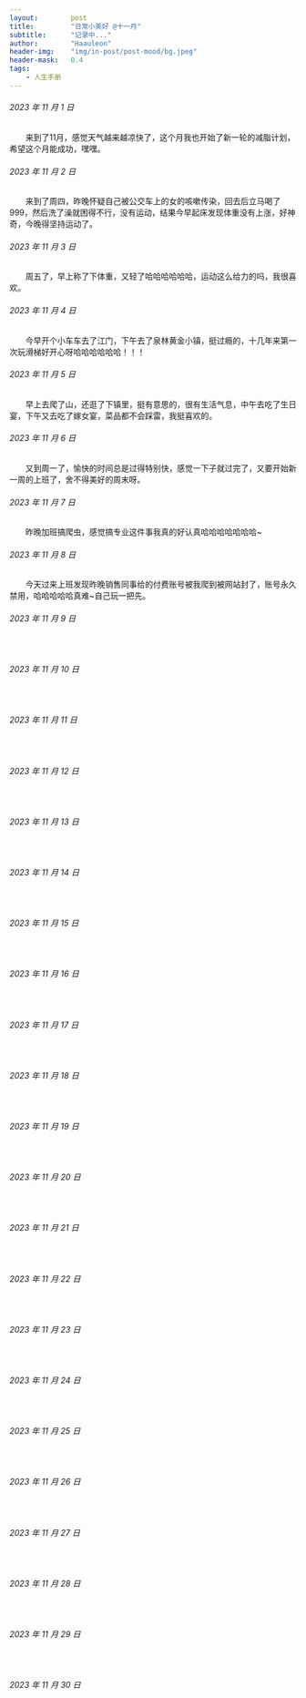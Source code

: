 ```yaml
---
layout:        post
title:         "日常小美好 @十一月"
subtitle:      "记录中..."
author:        "Haauleon"
header-img:    "img/in-post/post-mood/bg.jpeg"
header-mask:   0.4
tags:
    - 人生手册
---
```


###### 2023 年 11 月 1 日
&emsp;&emsp;来到了11月，感觉天气越来越凉快了，这个月我也开始了新一轮的减脂计划，希望这个月能成功，嘿嘿。

###### 2023 年 11 月 2 日
&emsp;&emsp;来到了周四，昨晚怀疑自己被公交车上的女的咳嗽传染，回去后立马喝了999，然后洗了澡就困得不行，没有运动，结果今早起床发现体重没有上涨，好神奇，今晚得坚持运动了。

###### 2023 年 11 月 3 日
&emsp;&emsp;周五了，早上称了下体重，又轻了哈哈哈哈哈哈，运动这么给力的吗，我很喜欢。

###### 2023 年 11 月 4 日
&emsp;&emsp;今早开个小车车去了江门，下午去了泉林黄金小镇，挺过瘾的，十几年来第一次玩滑梯好开心呀哈哈哈哈哈哈！！！

###### 2023 年 11 月 5 日
&emsp;&emsp;早上去爬了山，还逛了下镇里，挺有意思的，很有生活气息，中午去吃了生日宴，下午又去吃了嫁女宴，菜品都不会踩雷，我挺喜欢的。

###### 2023 年 11 月 6 日
&emsp;&emsp;又到周一了，愉快的时间总是过得特别快，感觉一下子就过完了，又要开始新一周的上班了，舍不得美好的周末呀。

###### 2023 年 11 月 7 日
&emsp;&emsp;昨晚加班搞爬虫，感觉搞专业这件事我真的好认真哈哈哈哈哈哈哈~

###### 2023 年 11 月 8 日
&emsp;&emsp;今天过来上班发现昨晚销售同事给的付费账号被我爬到被网站封了，账号永久禁用，哈哈哈哈哈真难~自己玩一把先。

###### 2023 年 11 月 9 日
&emsp;&emsp;

###### 2023 年 11 月 10 日
&emsp;&emsp;

###### 2023 年 11 月 11 日
&emsp;&emsp;

###### 2023 年 11 月 12 日
&emsp;&emsp;

###### 2023 年 11 月 13 日
&emsp;&emsp;

###### 2023 年 11 月 14 日
&emsp;&emsp;

###### 2023 年 11 月 15 日
&emsp;&emsp;

###### 2023 年 11 月 16 日
&emsp;&emsp;

###### 2023 年 11 月 17 日
&emsp;&emsp;

###### 2023 年 11 月 18 日
&emsp;&emsp;

###### 2023 年 11 月 19 日
&emsp;&emsp;

###### 2023 年 11 月 20 日
&emsp;&emsp;

###### 2023 年 11 月 21 日
&emsp;&emsp;

###### 2023 年 11 月 22 日
&emsp;&emsp;

###### 2023 年 11 月 23 日
&emsp;&emsp;

###### 2023 年 11 月 24 日
&emsp;&emsp;

###### 2023 年 11 月 25 日
&emsp;&emsp;

###### 2023 年 11 月 26 日
&emsp;&emsp;

###### 2023 年 11 月 27 日
&emsp;&emsp;

###### 2023 年 11 月 28 日
&emsp;&emsp;

###### 2023 年 11 月 29 日
&emsp;&emsp;

###### 2023 年 11 月 30 日
&emsp;&emsp;